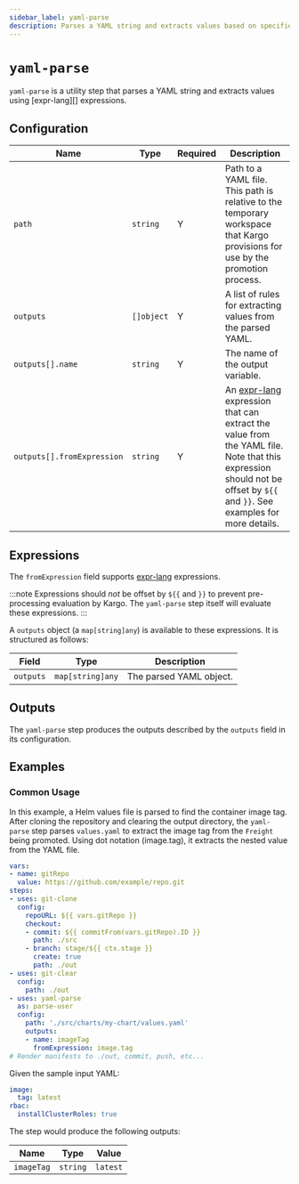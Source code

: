 ```yaml
---
sidebar_label: yaml-parse
description: Parses a YAML string and extracts values based on specified expressions.
---
```


# `yaml-parse`

`yaml-parse` is a utility step that parses a YAML string and extracts values using [expr-lang][] expressions.

## Configuration

| Name | Type | Required | Description |
|------|------|----------|-------------|
| `path` | `string` | Y | Path to a YAML file. This path is relative to the temporary workspace that Kargo provisions for use by the promotion process. |
| `outputs` | `[]object` | Y | A list of rules for extracting values from the parsed YAML. |
| `outputs[].name` | `string` | Y | The name of the output variable. |
| `outputs[].fromExpression` | `string` | Y | An [expr-lang](https://expr-lang.org/) expression that can extract the value from the YAML file. Note that this expression should not be offset by `${{` and `}}`. See examples for more details. |

## Expressions

The `fromExpression` field supports [expr-lang](https://expr-lang.org/) expressions.

:::note
Expressions should _not_ be offset by `${{` and `}}` to prevent pre-processing evaluation by Kargo. The `yaml-parse` step itself will evaluate these expressions.
:::

A `outputs` object (a `map[string]any`) is available to these expressions. It is structured as follows:

| Field | Type | Description |
|-------|------|-------------|
| `outputs` | `map[string]any` | The parsed YAML object. |

## Outputs

The `yaml-parse` step produces the outputs described by the `outputs` field in its configuration.

## Examples

### Common Usage

In this example, a Helm values file is parsed to find the container image tag.
After cloning the repository and clearing the output directory, the `yaml-parse` step parses `values.yaml`
to extract the image tag from the `Freight` being promoted.
Using dot notation (image.tag), it extracts the nested value from the YAML file.

```yaml
vars:
- name: gitRepo
  value: https://github.com/example/repo.git
steps:
- uses: git-clone
  config:
    repoURL: ${{ vars.gitRepo }}
    checkout:
    - commit: ${{ commitFrom(vars.gitRepo).ID }}
      path: ./src
    - branch: stage/${{ ctx.stage }}
      create: true
      path: ./out
- uses: git-clear
  config:
    path: ./out
- uses: yaml-parse
  as: parse-user
  config:
    path: './src/charts/my-chart/values.yaml'
    outputs:
    - name: imageTag
      fromExpression: image.tag
# Render manifests to ./out, commit, push, etc...
```

Given the sample input YAML:

```yaml
image:
  tag: latest
rbac:
  installClusterRoles: true
```

The step would produce the following outputs:

| Name | Type | Value |
|------|------|-------|
| `imageTag` | `string` | `latest` |
